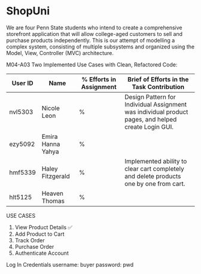 # ShopUni

We are four Penn State students who intend to create a comprehensive storefront application that will allow college-aged customers to sell and purchase products independently. This is our attempt of modelling a complex system, consisting of multiple subsystems and organized using the Model, View, Controller (MVC) architecture.


M04-A03 Two Implemented Use Cases with Clean, Refactored Code: 

| User ID | Name              | % Efforts in Assignment | Brief of Efforts in the Task Contribution                                                           |
|---------|-------------------|-------------------------|-----------------------------------------------------------------------------------------------------|
| nvl5303 | Nicole Leon       | %                       | Design Pattern for Individual Assignment was individual product pages, and helped create Login GUI. |
| ezy5092 | Emira Hanna Yahya | %                       |                                                                                                     |
| hmf5339 | Haley Fitzgerald  | %                       | Implemented ability to clear cart completely and delete products one by one from cart.              |
| hlt5125 | Heaven Thomas     | %                       |                                                                                                     |
USE CASES
1. View Product Details ✅
2. Add Product to Cart
3. Track Order
4. Purchase Order
5. Authenticate Account

Log In Credentials
username: buyer
password: pwd